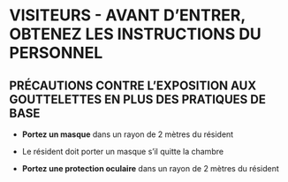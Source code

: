 # VISITEURS - AVANT D’ENTRER, OBTENEZ LES INSTRUCTIONS DU PERSONNEL

## PRÉCAUTIONS CONTRE L’EXPOSITION AUX GOUTTELETTES EN PLUS DES PRATIQUES DE BASE

- **Portez un masque** dans un rayon de 2 mètres du résident

- Le résident doit porter un masque s’il quitte la chambre

- **Portez une protection oculaire** dans un rayon de 2 mètres du résident